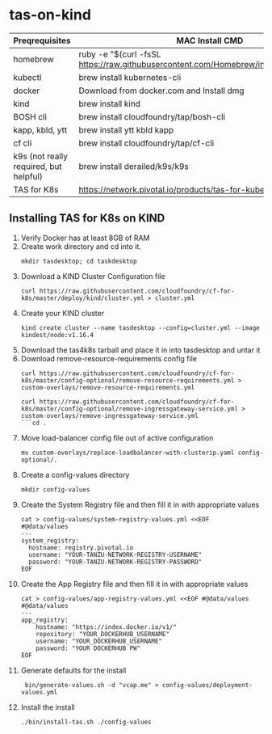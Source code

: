 # tas-on-kind


Preqrequisites | MAC Install CMD 
---------|----------
homebrew | ruby -e "$(curl -fsSL https://raw.githubusercontent.com/Homebrew/install/master/install)"
kubectl | brew install kubernetes-cli
docker |  Download from docker.com and Install dmg
kind | brew install kind
BOSH cli | brew install cloudfoundry/tap/bosh-cli
kapp, kbld, ytt | brew install ytt kbld kapp
cf cli | brew install cloudfoundry/tap/cf-cli
k9s (not really required, but helpful) | brew install derailed/k9s/k9s  
TAS for K8s | https://network.pivotal.io/products/tas-for-kubernetes


## Installing TAS for K8s on KIND
1. Verify Docker has at least 8GB of RAM
1. Create work directory and cd into it.
    ```
    mkdir tasdesktop; cd taskdesktop
    ```
1. Download a KIND Cluster Configuration file
    ```
    curl https://raw.githubusercontent.com/cloudfoundry/cf-for-k8s/master/deploy/kind/cluster.yml > cluster.yml
    ```
1. Create your KIND cluster
    ```
    kind create cluster --name tasdesktop --config=cluster.yml --image kindest/node:v1.16.4
    ```
1. Download the tas4k8s tarball and place it in into tasdesktop and untar it
1. Download remove-resource-requirements config file
    ```
    curl https://raw.githubusercontent.com/cloudfoundry/cf-for-k8s/master/config-optional/remove-resource-requirements.yml > custom-overlays/remove-resource-requirements.yml

    curl https://raw.githubusercontent.com/cloudfoundry/cf-for-k8s/master/config-optional/remove-ingressgateway-service.yml > custom-overlays/remove-ingressgateway-service.yml
    ```cd .
1. Move load-balancer config file out of active configuration
    ```
    mv custom-overlays/replace-loadbalancer-with-clusterip.yaml config-optional/.
    ```
1. Create a config-values directory
    ```
    mkdir config-values
    ```
1. Create the System Registry file and then fill it in with appropriate values
    ```
    cat > config-values/system-registry-values.yml <<EOF
    #@data/values
    ---
    system_registry:
      hostname: registry.pivotal.io
      username: "YOUR-TANZU-NETWORK-REGISTRY-USERNAME"
      password: "YOUR-TANZU-NETWORK-REGISTRY-PASSWORD"
    EOF
1. Create the App Registry file and then fill it in with appropriate values
    ```
    cat > config-values/app-registry-values.yml <<EOF #@data/values
    #@data/values
    ---
    app_registry:
        hostname: "https://index.docker.io/v1/"
        repository: "YOUR_DOCKERHUB_USERNAME"
        username: "YOUR_DOCKERHUB_USERNAME"
        password: "YOUR DOCKERHUB PW"
    EOF
1. Generate defaults for the install 
    ```
     bin/generate-values.sh -d "vcap.me" > config-values/deployment-values.yml
    ```
1. Install the install
    ```
    ./bin/install-tas.sh ./config-values
    ```




